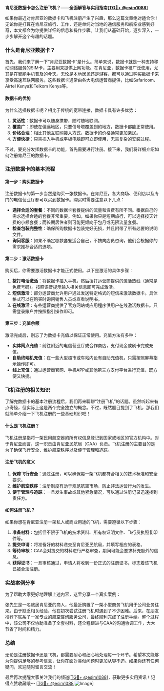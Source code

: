 **肯尼亚数据卡怎么注册飞机？——全面解答与实用指南[[TG💪+ @esim1088](https://t.me/s/esim1088)]**

如果你最近对肯尼亚的数据卡和飞机注册产生了兴趣，那么这篇文章绝对适合你！无论你是打算在肯尼亚旅行、工作，还是单纯对当地的通信服务和航空业感到好奇，本文都会为你提供详细的信息和操作步骤。让我们从基础开始，逐步深入，一步步解开这个有趣的话题。

### 什么是肯尼亚数据卡？

首先，我们来了解一下“肯尼亚数据卡”是什么。简单来说，数据卡就是一种支持移动网络服务的SIM卡，主要用来提供上网功能。在肯尼亚，数据卡被广泛使用，尤其是在智能手机普及的今天。无论是本地居民还是游客，都可以通过购买数据卡来享受高速互联网服务。这些数据卡通常由各大电信运营商提供，比如Safaricom、Airtel Kenya和Telkom Kenya等。

#### 数据卡的优势

为什么选择数据卡呢？相比于传统的宽带连接，数据卡具有许多优势：

1. **灵活性**：数据卡可以随身携带，随时随地联网。
2. **覆盖广**：即使在偏远地区，只要信号塔覆盖到的地方，数据卡都能正常使用。
3. **价格合理**：相比其他互联网接入方式，数据卡的价格通常更加亲民。
4. **方便快捷**：只需插入手机或平板电脑即可立即使用，无需复杂的安装过程。

不过，要充分发挥数据卡的功能，首先需要进行注册。接下来，我们将详细介绍如何注册肯尼亚的数据卡。

### 注册数据卡的基本流程

#### 第一步：购买数据卡

注册数据卡的第一步当然是购买一张数据卡。在肯尼亚，各大商场、便利店以及专门的电信营业厅都可以买到数据卡。购买时需要注意以下几点：

- **选择合适的套餐**：不同的数据卡套餐提供的流量和资费有所不同。根据自己的需求选择合适的套餐非常重要。例如，如果你只是短期旅行，可以选择按天计费的小额套餐；而长期居住者则可能更倾向于包月或无限流量套餐。
- **检查包装完整性**：确保所购数据卡包装完好无损，并且附带了所有必要的说明文件。
- **询问客服**：如果不确定哪款套餐适合自己，不妨向店员咨询，他们会根据你的需求推荐合适的选项。

#### 第二步：激活数据卡

购买后，你需要激活数据卡才能正式使用。以下是激活的具体步骤：

1. **拨打电话激活**：将数据卡插入手机，然后拨打运营商提供的激活热线（通常是免费号码）。按照语音提示输入相关信息即可完成激活。
2. **短信激活**：部分运营商允许用户通过发送特定格式的短信来激活数据卡。具体格式可以在购买时询问销售人员或查看说明书。
3. **在线激活**：有些运营商提供了官方网站或应用程序供用户在线激活数据卡。只需登录账户并按照指引操作即可。

#### 第三步：充值余额

激活完成后，别忘了为数据卡充值以保证正常使用。充值方法有多种：

- **实体网点充值**：前往附近的电信营业厅或合作商店，支付现金或刷卡完成充值。
- **自助终端机充值**：在一些大型超市或车站内设有自助充值机，只需按照屏幕指示操作即可。
- **线上充值**：通过运营商官网、手机APP或其他第三方支付平台进行充值，既方便又快捷。

### 飞机注册的相关知识

了解完数据卡的基本注册流程后，我们再来聊聊“注册飞机”的话题。虽然听起来有点奇怪，但实际上这是两个完全独立的概念。不过，既然题目提到了飞机，那我们就简单介绍一下飞机注册的一些基础知识吧！

#### 什么是飞机注册？

飞机注册是指将一架民用航空器的所有权信息登记到国家或地区的官方机构中。对于肯尼亚而言，这一职责由肯尼亚民航局（CAA）负责。飞机注册的主要目的是为了确保飞行安全、维护航空秩序以及便于管理和追踪。

#### 注册飞机的意义

1. **保障飞行安全**：通过注册，可以确保每一架飞机都符合相关的技术标准和安全要求。
2. **维护航空秩序**：注册制度有助于规范航空市场，防止非法运营行为的发生。
3. **便于管理与追踪**：一旦发生事故或其他紧急情况，可以通过注册记录迅速找到责任方。

#### 如何注册飞机？

如果你想在肯尼亚注册一架私人或商业用途的飞机，需要遵循以下步骤：

1. **准备材料**：包括但不限于飞机的技术资料、所有权证明文件、飞行员执照复印件等。
2. **提交申请**：将准备好的材料递交至肯尼亚民航局，并填写相应的表格。
3. **等待审核**：CAA会对提交的材料进行严格审查，期间可能会要求补充额外的信息。
4. **获得证书**：一旦审核通过，申请人将收到一份正式的注册证书，标志着该飞机已被合法注册。

### 实战案例分享

为了帮助大家更好地理解上述内容，这里分享一个真实案例：

张先生是一名旅居肯尼亚的商人，他最近购置了一架小型商务飞机用于公司业务往来。由于缺乏相关经验，他在初次尝试注册飞机时遇到了不少困难。后来，在朋友推荐下联系了一家专业的航空咨询服务公司，最终顺利完成了注册手续。整个过程中，该公司不仅协助准备了全套材料，还全程跟进与CAA的沟通协调工作，大大节省了时间和精力。

### 总结

无论是注册数据卡还是飞机，都需要耐心和细心地处理每一个环节。希望本文能够为你提供足够的参考信息，让你在面对类似问题时更加从容不迫。如果你还有任何疑问，欢迎随时留言交流！

最后再次提醒大家关注我们的频道[[TG💪+ @esim1088](https://t.me/s/esim1088)]，获取更多实用资讯！记得点赞收藏哦～ [[TG💪+ @esim1088](https://t.me/s/esim1088) ![Image](https://i.postimg.cc/4NQfJmqS/Snipaste-2025-05-13-00-14-12.png)]
